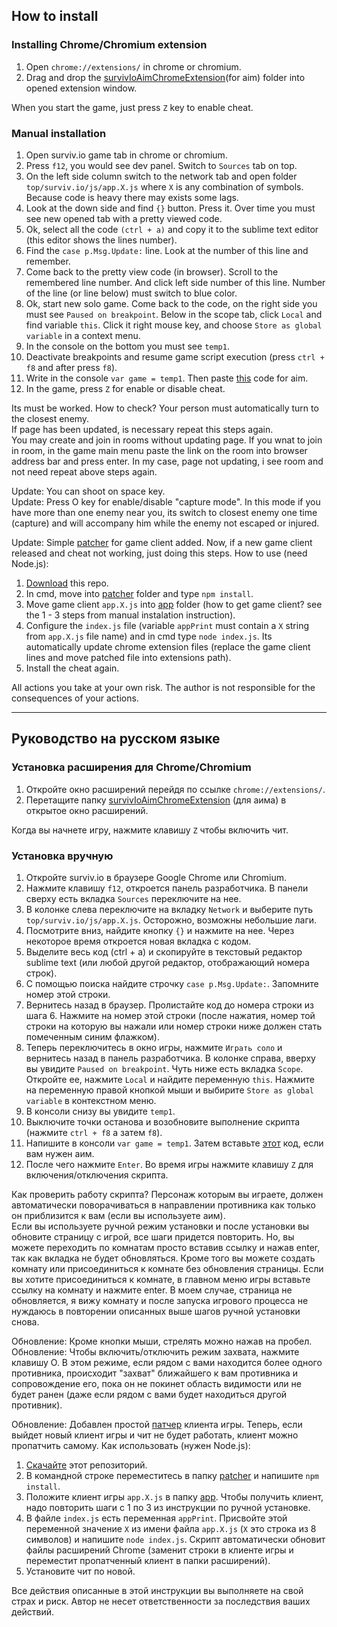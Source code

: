 ## How to install
### Installing Chrome/Chromium extension
1. Open `chrome://extensions/` in chrome or chromium.
2. Drag and drop the [survivIoAimChromeExtension](https://github.com/w3x731/survivIoAim/tree/master/survivIoAimChromeExtension)(for aim) folder into opened extension window.

When you start the game, just press `Z` key to enable cheat.

### Manual installation
1. Open surviv.io game tab in chrome or chromium.
2. Press `f12`, you would see dev panel. Switch to `Sources` tab on top.
3. On the left side column switch to the network tab and open folder `top/surviv.io/js/app.X.js` where `X` is any combination of symbols. Because code is heavy there may exists some lags.
4. Look at the down side and find `{}` button. Press it. Over time you must see new opened tab with a pretty viewed code.
5. Ok, select all the code `(ctrl + a)` and copy it to the sublime text editor (this editor shows the lines number).
6. Find the `case p.Msg.Update:` line. Look at the number of this line and remember.
7. Come back to the pretty view code (in browser). Scroll to the remembered line number. And click left side number of this line. Number of the line (or line below) must switch to blue color.
8. Ok, start new solo game. Come back to the code, on the right side you must see `Paused on breakpoint`. Below in the scope tab, click `Local` and find variable `this`. Click it right mouse key, and choose `Store as global variable` in a context menu.
9. In the console on the bottom you must see `temp1`.
10. Deactivate breakpoints and resume game script execution (press `ctrl + f8` and after press `f8`).
11. Write in the console `var game = temp1`. Then paste [this](https://github.com/w3x731/survivIoAim/blob/master/survivIoAim.js) code for aim.
12. In the game, press `Z` for enable or disable cheat.

Its must be worked. How to check? Your person must automatically turn to the closest enemy.  
If page has been updated, is necessary repeat this steps again.  
You may create and join in rooms without updating page. If you wnat to join in room, in the game main menu paste the link on the room into browser address bar and press enter. In my case, page not updating, i see room and not need repeat above steps again.

Update: You can shoot on space key.  
Update: Press O key for enable/disable "capture mode". In this mode if you have more than one enemy near you, its switch to closest enemy one time (capture) and will accompany him while the enemy not escaped or injured.  

Update: Simple [patcher](https://github.com/w3x731/survivIoAim/tree/master/patcher) for game client added. Now, if a new game client released and cheat not working, just doing this steps. How to use (need Node.js):
1. [Download](https://github.com/w3x731/survivIoAim/archive/master.zip) this repo.
2. In cmd, move into [patcher](https://github.com/w3x731/survivIoAim/tree/master/patcher) folder and type `npm install`.
3. Move game client `app.X.js` into [app](https://github.com/w3x731/survivIoAim/tree/master/app) folder (how to get game client? see the 1 - 3 steps from manual instalation instruction).
4. Configure the `index.js` file (variable `appPrint` must contain a `X` string from `app.X.js` file name) and in cmd type `node index.js`. Its automatically update chrome extension files (replace the game client lines and move patched file into extensions path).
5. Install the cheat again.

All actions you take at your own risk. The author is not responsible for the consequences of your actions.

---
## Руководство на русском языке
### Установка расширения для Chrome/Chromium
1. Откройте окно расширений перейдя по ссылке `chrome://extensions/`.
2. Перетащите папку [survivIoAimChromeExtension](https://github.com/w3x731/survivIoAim/tree/master/survivIoAimChromeExtension) (для аима) в открытое окно расширений.

Когда вы начнете игру, нажмите клавишу `Z` чтобы включить чит.

### Установка вручную
1. Откройте surviv.io в браузере Google Chrome или Chromium.
2. Нажмите клавишу `f12`, откроется панель разработчика. В панели сверху есть вкладка `Sources` переключите на нее.
3. В колонке слева переключите на вкладку `Network` и выберите путь `top/surviv.io/js/app.X.js`. Осторожно, возможны небольшие лаги.
4. Посмотрите вниз, найдите кнопку `{}` и нажмите на нее. Через некоторое время откроется новая вкладка с кодом.
5. Выделите весь код (ctrl + a) и скопируйте в текстовый редактор sublime text (или любой другой редактор, отображающий номера строк).
6. С помощью поиска найдите строчку `case p.Msg.Update:`. Запомните номер этой строки.
7. Вернитесь назад в браузер. Пролистайте код до номера строки из шага 6. Нажмите на номер этой строки (после нажатия, номер той строки на которую вы нажали или номер строки ниже должен стать помеченным синим флажком).
8. Теперь переключитесь в окно игры, нажмите `Играть соло` и вернитесь назад в панель разработчика. В колонке справа, вверху вы увидите `Paused on breakpoint`. Чуть ниже есть вкладка `Scope`. Откройте ее, нажмите `Local` и найдите переменную `this`. Нажмите на переменную правой кнопкой мыши и выбирите `Store as global variable` в контекстном меню.
9. В консоли снизу вы увидите `temp1`.
10. Выключите точки останова и возобновите выполнение скрипта (нажмите `ctrl + f8` а затем `f8`).
11. Напишите в консоли `var game = temp1`. Затем вставьте [этот](https://github.com/w3x731/survivIoAim/blob/master/survivIoAim.js) код, если вам нужен аим.
12. После чего нажмите `Enter`. Во время игры нажмите клавишу `Z` для включения/отключения скрипта.

Как проверить работу скрипта? Персонаж которым вы играете, должен автоматически поворачиваться в направлении противника как только он приблизится к вам (если вы используете аим).  
Если вы используете ручной режим установки и после установки вы обновите страницу с игрой, все шаги придется повторить. Но, вы можете переходить по комнатам просто вставив ссылку и нажав enter, так как вкладка не будет обновляться. Кроме того вы можете создать комнату или присоединиться к комнате без обновления страницы. Если вы хотите присоединиться к комнате, в главном меню игры вставьте ссылку на комнату и нажмите enter. В моем случае, страница не обновляется, я вижу комнату и после запуска игрового процесса не нуждаюсь в повторении описанных выше шагов ручной установки снова.

Обновление: Кроме кнопки мыши, стрелять можно нажав на пробел.  
Обновление: Чтобы включить/отключить режим захвата, нажмите клавишу O. В этом режиме, если рядом с вами находится более одного противника, происходит "захват" ближайшего к вам противника и сопровождение его, пока он не покинет область видимости или не будет ранен (даже если рядом с вами будет находиться другой противник).  

Обновление: Добавлен простой [патчер](https://github.com/w3x731/survivIoAim/tree/master/patcher) клиента игры. Теперь, если выйдет новый клиент игры и чит не будет работать, клиент можно пропатчить самому. Как использовать (нужен Node.js):
1. [Скачайте](https://github.com/w3x731/survivIoAim/archive/master.zip) этот репозиторий.
2. В командной строке переместитесь в папку [patcher](https://github.com/w3x731/survivIoAim/tree/master/patcher) и напишите `npm install`.
3. Положите клиент игры `app.X.js` в папку [app](https://github.com/w3x731/survivIoAim/tree/master/app). Чтобы получить клиент, надо повторить шаги с 1 по 3 из инструкции по ручной установке.
4. В файле `index.js` есть переменная `appPrint`. Присвойте этой переменной значение `X` из имени файла `app.X.js` (`X` это строка из 8 символов) и напишите `node index.js`. Скрипт автоматически обновит файлы расширений Chrome (заменит строки в клиенте игры и переместит пропатченный клиент в папки расширений).
5. Установите чит по новой.

Все действия описанные в этой инструкции вы выполняете на свой страх и риск. Автор не несет ответственности за последствия ваших действий.